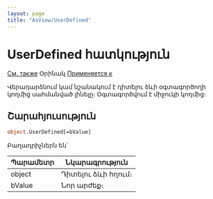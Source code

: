 ```yaml
---
layout: page
title: "AsView/UserDefined"
---
```



# UserDefined հատկություն

[См. также](../Asview.md) Օրինակ [Применяется к](../Asview.md)

Վերադարձնում կամ նշանակում է դիտելու ձևի օգտագործողի կողմից սահմանված լինելը։ 
Օգտագործվում է միջուկի կողմից։

## Շարահյուսություն

``` vb
object.UserDefined[=bValue] 
```

Բաղադրիչներն են՝


| Պարամետր | Նկարագրություն |
|--|--|
| object | Դիտելու ձևի հղում։ |
| bValue | Նոր արժեք։ |
